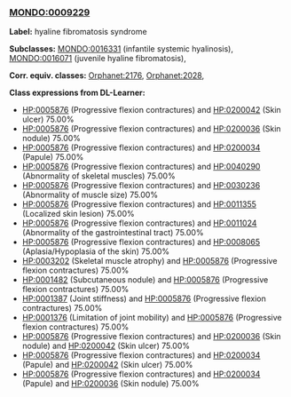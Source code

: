 
### [MONDO:0009229](http://purl.obolibrary.org/obo/MONDO_0009229)
**Label:** hyaline fibromatosis syndrome

**Subclasses:** [MONDO:0016331](http://purl.obolibrary.org/obo/MONDO_0016331) (infantile systemic hyalinosis), [MONDO:0016071](http://purl.obolibrary.org/obo/MONDO_0016071) (juvenile hyaline fibromatosis), 

**Corr. equiv. classes:** [Orphanet:2176](http://www.orpha.net/ORDO/Orphanet_2176), [Orphanet:2028](http://www.orpha.net/ORDO/Orphanet_2028), 

**Class expressions from DL-Learner:**

- [HP:0005876](http://purl.obolibrary.org/obo/HP_0005876) (Progressive flexion contractures) and [HP:0200042](http://purl.obolibrary.org/obo/HP_0200042) (Skin ulcer) 75.00%
- [HP:0005876](http://purl.obolibrary.org/obo/HP_0005876) (Progressive flexion contractures) and [HP:0200036](http://purl.obolibrary.org/obo/HP_0200036) (Skin nodule) 75.00%
- [HP:0005876](http://purl.obolibrary.org/obo/HP_0005876) (Progressive flexion contractures) and [HP:0200034](http://purl.obolibrary.org/obo/HP_0200034) (Papule) 75.00%
- [HP:0005876](http://purl.obolibrary.org/obo/HP_0005876) (Progressive flexion contractures) and [HP:0040290](http://purl.obolibrary.org/obo/HP_0040290) (Abnormality of skeletal muscles) 75.00%
- [HP:0005876](http://purl.obolibrary.org/obo/HP_0005876) (Progressive flexion contractures) and [HP:0030236](http://purl.obolibrary.org/obo/HP_0030236) (Abnormality of muscle size) 75.00%
- [HP:0005876](http://purl.obolibrary.org/obo/HP_0005876) (Progressive flexion contractures) and [HP:0011355](http://purl.obolibrary.org/obo/HP_0011355) (Localized skin lesion) 75.00%
- [HP:0005876](http://purl.obolibrary.org/obo/HP_0005876) (Progressive flexion contractures) and [HP:0011024](http://purl.obolibrary.org/obo/HP_0011024) (Abnormality of the gastrointestinal tract) 75.00%
- [HP:0005876](http://purl.obolibrary.org/obo/HP_0005876) (Progressive flexion contractures) and [HP:0008065](http://purl.obolibrary.org/obo/HP_0008065) (Aplasia/Hypoplasia of the skin) 75.00%
- [HP:0003202](http://purl.obolibrary.org/obo/HP_0003202) (Skeletal muscle atrophy) and [HP:0005876](http://purl.obolibrary.org/obo/HP_0005876) (Progressive flexion contractures) 75.00%
- [HP:0001482](http://purl.obolibrary.org/obo/HP_0001482) (Subcutaneous nodule) and [HP:0005876](http://purl.obolibrary.org/obo/HP_0005876) (Progressive flexion contractures) 75.00%
- [HP:0001387](http://purl.obolibrary.org/obo/HP_0001387) (Joint stiffness) and [HP:0005876](http://purl.obolibrary.org/obo/HP_0005876) (Progressive flexion contractures) 75.00%
- [HP:0001376](http://purl.obolibrary.org/obo/HP_0001376) (Limitation of joint mobility) and [HP:0005876](http://purl.obolibrary.org/obo/HP_0005876) (Progressive flexion contractures) 75.00%
- [HP:0005876](http://purl.obolibrary.org/obo/HP_0005876) (Progressive flexion contractures) and [HP:0200036](http://purl.obolibrary.org/obo/HP_0200036) (Skin nodule) and [HP:0200042](http://purl.obolibrary.org/obo/HP_0200042) (Skin ulcer) 75.00%
- [HP:0005876](http://purl.obolibrary.org/obo/HP_0005876) (Progressive flexion contractures) and [HP:0200034](http://purl.obolibrary.org/obo/HP_0200034) (Papule) and [HP:0200042](http://purl.obolibrary.org/obo/HP_0200042) (Skin ulcer) 75.00%
- [HP:0005876](http://purl.obolibrary.org/obo/HP_0005876) (Progressive flexion contractures) and [HP:0200034](http://purl.obolibrary.org/obo/HP_0200034) (Papule) and [HP:0200036](http://purl.obolibrary.org/obo/HP_0200036) (Skin nodule) 75.00%


